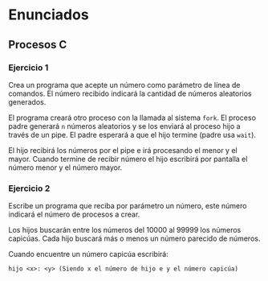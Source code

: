 # Enunciados

## Procesos C

### Ejercicio 1

Crea un programa que acepte un número como parámetro de línea de comandos. El número recibido indicará la cantidad de números aleatorios generados.

El programa creará otro proceso con la llamada al sistema ```fork```. El proceso padre generará ```n``` números aleatorios y se los enviará al proceso hijo a través de un pipe. El padre esperará a que el hijo termine (padre usa ```wait```).

El hijo recibirá los números por el pipe e irá procesando el menor y el mayor. Cuando termine de recibir número el hijo escribirá por pantalla el número menor y el número mayor.


### Ejercicio 2

Escribe un programa que reciba por parámetro un número, este número indicará el número de procesos a crear.

Los hijos buscarán entre los números del 10000 al 99999 los números capicúas. Cada hijo buscará más o menos un número parecido de números.

Cuando encuentre un número capicúa escribirá:

```
hijo <x>: <y> (Siendo x el número de hijo e y el número capicúa)
```